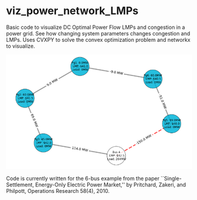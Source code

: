 # viz_power_network_LMPs
Basic code to visualize DC Optimal Power Flow LMPs and congestion in a power grid. See how changing system parameters changes congestion and LMPs.
Uses CVXPY to solve the convex optimization problem and networkx to visualize.

![6 bus example](https://github.com/kyribaker/viz_power_network_LMPs/blob/main/6bus.png?raw=true)

Code is currently written for the 6-bus example from the paper ``Single-Settlement, Energy-Only Electric Power Market,'' by Pritchard, Zakeri, and Philpott, Operations Research 58(4), 2010.
